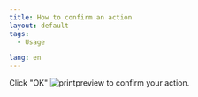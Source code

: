 ```yaml
---
title: How to confirm an action
layout: default
tags:
  - Usage

lang: en
---
```


Click "OK"  ![printpreview](../images/icons/Ok24.png) to confirm your action.
